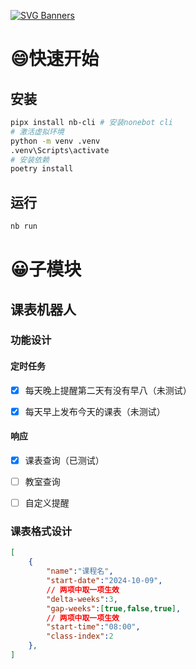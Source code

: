 [![SVG Banners](https://svg-banners.vercel.app/api?type=origin&text1=QQ机器人脚手架%20🤠&width=800&height=400)](https://github.com/Akshay090/svg-banners)

# 😄快速开始

## 安装

```bash
pipx install nb-cli # 安装nonebot cli
# 激活虚拟环境
python -m venv .venv
.venv\Scripts\activate
# 安装依赖
poetry install
```

## 运行

```bash
nb run
```

# 😀子模块

## 课表机器人

### 功能设计

#### 定时任务

- [x] 每天晚上提醒第二天有没有早八（未测试）

- [x] 每天早上发布今天的课表（未测试）

#### 响应

- [x] 课表查询（已测试）

- [ ] 教室查询

- [ ] 自定义提醒


### 课表格式设计

```json
[
    {
        "name":"课程名",
        "start-date":"2024-10-09",
        // 两项中取一项生效
        "delta-weeks":3,
        "gap-weeks":[true,false,true],
        // 两项中取一项生效
        "start-time":"08:00",
        "class-index":2
    },
]
```